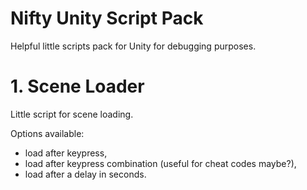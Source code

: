# Nifty Unity Script Pack
Helpful little scripts pack for Unity for debugging purposes.

# 1. Scene Loader

Little script for scene loading. 

Options available:
- load after keypress,
- load after keypress combination (useful for cheat codes maybe?),
- load after a delay in seconds.
